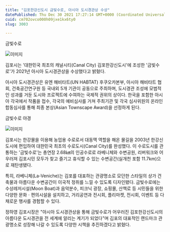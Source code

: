 ```yaml
---
title: "김포한강신도시 금빛수로, 아시아 도시경관상 수상"
datePublished: Thu Dec 30 2021 17:27:14 GMT+0000 (Coordinated Universal Time)
cuid: cm702ovco000h09jxe1kx6ty0
slug: 3003

---
```



금빛수로

![이미지](https://cdn.hashnode.com/res/hashnode/image/upload/v1739253601439/6643a1b6-4b9f-4d27-8db3-3b19ef10dab6.jpeg)

김포시는 '대한민국 최초의 캐널시티(Canal City) 김포한강신도시'에 조성한 '금빛수로'가 2021년 아시아 도시경관상을 수상했다고 밝혔다.

아시아 도시경관상은 유엔 해비타트(UN HABTAT) 후쿠오카본부, 아시아 해비타트 협회, 건축공간연구원 등 국내외 5개 기관이 공동으로 주최하며, 도시경관 조성에 모범적인 성과를 거둔 도시와 프로젝트에 수여하는 국제적 권위의 상이다. 한국을 포함한 아시아 각국에서 작품을 접수, 각국의 예비심사를 거쳐 주최기관 및 각국 심사위원의 온라인 합동심사를 통해 최종 본상(Asian Townscape Award)을 선정하게 된다.

금빛수로 야경

![이미지](https://cdn.hashnode.com/res/hashnode/image/upload/v1739253604200/9a08c6c9-8df4-42d0-8f46-af1aa525c238.jpeg)

김포시는 한강물을 이용해 농업용 수로로서 대동맥 역할을 해온 물길을 2003년 한강신도시에 편입하여 대한민국 최초의 수로도시(Canal City)를 완성했다. 이 수로도시를 관통하는 '금빛수로'는 총연장 2.68㎞의 인공수로로 라베니체와 수변공원, 리버워크와 어우러져 김포시민 모두가 찾고 즐기고 휴식할 수 있는 수변공간(실개천 포함 11.7km)으로 재탄생됐다.

특히, 라베니체(La-Veniche)는 김포를 대표하는 관광명소로 모던한 스타일의 상가 건축물과 아름다운 수변공간이 이국적 정취를 느낄 수 있도록 디자인됐다. 금빛수로에는 수상레저시설(Moon Boat)과 음악분수, 피크닉 광장, 쇼핑몰, 산책로 등 시민들을 위한 다양한 문화ㆍ편의시설을 설치하고, 거리공연과 전시회, 플리마켓, 전시회, 이벤트 등 다채로운 행사를 경험할 수 있다.

정하영 김포시장은 "아시아 도시경관상을 통해 금빛수로가 어우러진 김포한강신도시의 아름다운 도시경관을 전 세계에 알리는 계기가 되었다"며 김포의 대표적인 랜드마크 관광명소로 성장해 나갈 수 있도록 다양한 시책을 추진하겠다고 밝혔다.
